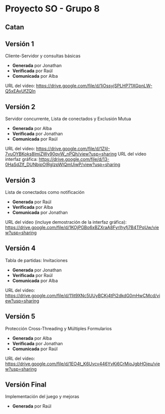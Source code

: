 # Proyecto SO - Grupo 8

## Catan

## Versión 1

Cliente-Servidor y consultas básicas
 * **Generada** por Jonathan
 * **Verificada** por Raúl
 * **Comunicada** por Alba

URL del video: https://drive.google.com/file/d/1iOssyjSPLHP71XGpnLW-Q5xEAvUfZQln

## Versión 2

Servidor concurrente, Lista de conectados y Exclusión Mutua
 * **Generada** por Alba
 * **Verificada** por Jonathan
 * **Comunicada** por Raúl

URL del video: https://drive.google.com/file/d/1ZIjI-7vuOYBKoks8lmiZWy90qvW_nPQh/view?usp=sharing
URL del video interfaz gráfica: https://drive.google.com/file/d/13-0HaSdZlf_DUNbjpOIRgIzpWlQmUiwP/view?usp=sharing

## Versión 3

Lista de conectados como notificación
 * **Generada** por Raúl
 * **Verificada** por Alba
 * **Comunicada** por Jonathan

URL del video (incluye demostración de la interfaz gráfica): https://drive.google.com/file/d/1KOjPGBo6xBZXraA8FyrIhyfj7B4TPqUw/view?usp=sharing

## Versión 4

Tabla de partidas: Invitaciones
 * **Generada** por Jonathan
 * **Verificada** por Raúl
 * **Comunicada** por Alba

URL del video: https://drive.google.com/file/d/11it9XNc5UUyBCKj4tPi2dkdG0mHwCMcd/view?usp=sharing

## Versión 5

Protección Cross-Threading y Múltiples Formularios
 * **Generada** por Alba
 * **Verificada** por Jonathan
 * **Comunicada** por Raúl

 URL del vídeo: https://drive.google.com/file/d/1EO4t_K6Uvcv446YvKj6CrMioJgbHOjeu/view?usp=sharing 

 ## Versión Final

 Implementación del juego y mejoras
  * **Generada** por Raúl
